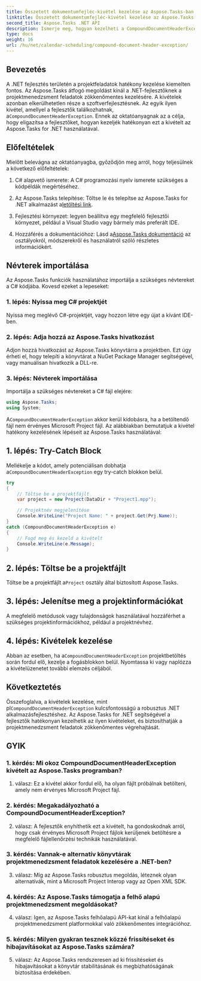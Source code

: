 ```yaml
---
title: Összetett dokumentumfejléc-kivétel kezelése az Aspose.Tasks-ban
linktitle: Összetett dokumentumfejléc-kivétel kezelése az Aspose.Tasks-ban
second_title: Aspose.Tasks .NET API
description: Ismerje meg, hogyan kezelheti a CompoundDocumentHeaderException kivételt az Aspose.Tasks for .NET-ben. Lépésről lépésre útmutatót kaphat kódpéldákkal.
type: docs
weight: 16
url: /hu/net/calendar-scheduling/compound-document-header-exception/
---
```

## Bevezetés

 A .NET fejlesztés területén a projektfeladatok hatékony kezelése kiemelten fontos. Az Aspose.Tasks átfogó megoldást kínál a .NET-fejlesztőknek a projektmenedzsment feladatok zökkenőmentes kezelésére. A kivételek azonban elkerülhetetlen része a szoftverfejlesztésnek. Az egyik ilyen kivétel, amellyel a fejlesztők találkozhatnak, a`CompoundDocumentHeaderException`. Ennek az oktatóanyagnak az a célja, hogy eligazítsa a fejlesztőket, hogyan kezeljék hatékonyan ezt a kivételt az Aspose.Tasks for .NET használatával.

## Előfeltételek

Mielőtt belevágna az oktatóanyagba, győződjön meg arról, hogy teljesülnek a következő előfeltételek:

1. C# alapvető ismerete: A C# programozási nyelv ismerete szükséges a kódpéldák megértéséhez.
   
2.  Az Aspose.Tasks telepítése: Töltse le és telepítse az Aspose.Tasks for .NET alkalmazást a[letöltési link](https://releases.aspose.com/tasks/net/).

3. Fejlesztési környezet: legyen beállítva egy megfelelő fejlesztői környezet, például a Visual Studio vagy bármely más preferált IDE.

4.  Hozzáférés a dokumentációhoz: Lásd a[Aspose.Tasks dokumentáció](https://reference.aspose.com/tasks/net/) az osztályokról, módszerekről és használatról szóló részletes információkért.

## Névterek importálása

Az Aspose.Tasks funkciók használatához importálja a szükséges névtereket a C# kódjába. Kovesd ezeket a lepeseket:

### 1. lépés: Nyissa meg C# projektjét

Nyissa meg meglévő C#-projektjét, vagy hozzon létre egy újat a kívánt IDE-ben.

### 2. lépés: Adja hozzá az Aspose.Tasks hivatkozást

Adjon hozzá hivatkozást az Aspose.Tasks könyvtárra a projektben. Ezt úgy érheti el, hogy telepíti a könyvtárat a NuGet Package Manager segítségével, vagy manuálisan hivatkozik a DLL-re.

### 3. lépés: Névterek importálása

Importálja a szükséges névtereket a C# fájl elejére:

```csharp
using Aspose.Tasks;
using System;


```

 A`CompoundDocumentHeaderException` akkor kerül kidobásra, ha a betöltendő fájl nem érvényes Microsoft Project fájl. Az alábbiakban bemutatjuk a kivétel hatékony kezelésének lépéseit az Aspose.Tasks használatával:

## 1. lépés: Try-Catch Block

 Mellékelje a kódot, amely potenciálisan dobhatja a`CompoundDocumentHeaderException` egy try-catch blokkon belül.

```csharp
try
{
    // Töltse be a projektfájlt
    var project = new Project(DataDir + "Project1.mpp");

    // Projektnév megjelenítése
    Console.WriteLine("Project Name: " + project.Get(Prj.Name));
}
catch (CompoundDocumentHeaderException e)
{
    // Fogd meg és kezeld a kivételt
    Console.WriteLine(e.Message);
}
```

## 2. lépés: Töltse be a projektfájlt

 Töltse be a projektfájlt a`Project` osztály által biztosított Aspose.Tasks.

## 3. lépés: Jelenítse meg a projektinformációkat

A megfelelő metódusok vagy tulajdonságok használatával hozzáférhet a szükséges projektinformációkhoz, például a projektnévhez.

## 4. lépés: Kivételek kezelése

 Abban az esetben, ha a`CompoundDocumentHeaderException` projektbetöltés során fordul elő, kezelje a fogásblokkon belül. Nyomtassa ki vagy naplózza a kivételüzenetet további elemzés céljából.

## Következtetés

 Összefoglalva, a kivételek kezelése, mint pl`CompoundDocumentHeaderException` kulcsfontosságú a robusztus .NET alkalmazásfejlesztéshez. Az Aspose.Tasks for .NET segítségével a fejlesztők hatékonyan kezelhetik az ilyen kivételeket, és biztosíthatják a projektmenedzsment feladatok zökkenőmentes végrehajtását.

## GYIK

### 1. kérdés: Mi okoz CompoundDocumentHeaderException kivételt az Aspose.Tasks programban?

1. válasz: Ez a kivétel akkor fordul elő, ha olyan fájlt próbálnak betölteni, amely nem érvényes Microsoft Project fájl.

### 2. kérdés: Megakadályozható a CompoundDocumentHeaderException?

2. válasz: A fejlesztők enyhíthetik ezt a kivételt, ha gondoskodnak arról, hogy csak érvényes Microsoft Project fájlok kerüljenek betöltésre a megfelelő fájlellenőrzési technikák használatával.

### 3. kérdés: Vannak-e alternatív könyvtárak projektmenedzsment feladatok kezelésére a .NET-ben?

3. válasz: Míg az Aspose.Tasks robusztus megoldás, léteznek olyan alternatívák, mint a Microsoft Project Interop vagy az Open XML SDK.

### 4. kérdés: Az Aspose.Tasks támogatja a felhő alapú projektmenedzsment megoldásokat?

4. válasz: Igen, az Aspose.Tasks felhőalapú API-kat kínál a felhőalapú projektmenedzsment platformokkal való zökkenőmentes integrációhoz.

### 5. kérdés: Milyen gyakran tesznek közzé frissítéseket és hibajavításokat az Aspose.Tasks számára?

5. válasz: Az Aspose.Tasks rendszeresen ad ki frissítéseket és hibajavításokat a könyvtár stabilitásának és megbízhatóságának biztosítása érdekében.